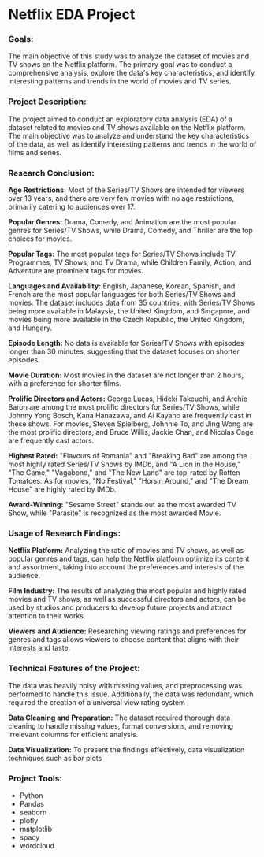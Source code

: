 # Netflix EDA Project

### Goals:
The main objective of this study was to analyze the dataset of movies and TV shows on the Netflix platform. The primary goal was to conduct a comprehensive analysis, explore the data's key characteristics, and identify interesting patterns and trends in the world of movies and TV series.

### Project Description:

The project aimed to conduct an exploratory data analysis (EDA) of a dataset related to movies and TV shows available on the Netflix platform. The main objective was to analyze and understand the key characteristics of the data, as well as identify interesting patterns and trends in the world of films and series.


### Research Conclusion:

**Age Restrictions:** Most of the Series/TV Shows are intended for viewers over 13 years, and there are very few movies with no age restrictions, primarily catering to audiences over 17.

**Popular Genres:** Drama, Comedy, and Animation are the most popular genres for Series/TV Shows, while Drama, Comedy, and Thriller are the top choices for movies.

**Popular Tags:** The most popular tags for Series/TV Shows include TV Programmes, TV Shows, and TV Drama, while Children Family, Action, and Adventure are prominent tags for movies.

**Languages and Availability:** English, Japanese, Korean, Spanish, and French are the most popular languages for both Series/TV Shows and movies. The dataset includes data from 35 countries, with Series/TV Shows being more available in Malaysia, the United Kingdom, and Singapore, and movies being more available in the Czech Republic, the United Kingdom, and Hungary.

**Episode Length:** No data is available for Series/TV Shows with episodes longer than 30 minutes, suggesting that the dataset focuses on shorter episodes.

**Movie Duration:** Most movies in the dataset are not longer than 2 hours, with a preference for shorter films.

**Prolific Directors and Actors:** George Lucas, Hideki Takeuchi, and Archie Baron are among the most prolific directors for Series/TV Shows, while Johnny Yong Bosch, Kana Hanazawa, and Ai Kayano are frequently cast in these shows. For movies, Steven Spielberg, Johnnie To, and Jing Wong are the most prolific directors, and Bruce Willis, Jackie Chan, and Nicolas Cage are frequently cast actors.

**Highest Rated:** "Flavours of Romania" and "Breaking Bad" are among the most highly rated Series/TV Shows by IMDb, and "A Lion in the House," "The Game," "Vagabond," and "The New Land" are top-rated by Rotten Tomatoes. As for movies, "No Festival," "Horsin Around," and "The Dream House" are highly rated by IMDb.

**Award-Winning:** "Sesame Street" stands out as the most awarded TV Show, while "Parasite" is recognized as the most awarded Movie.

### Usage of Research Findings:

**Netflix Platform:** Analyzing the ratio of movies and TV shows, as well as popular genres and tags, can help the Netflix platform optimize its content and assortment, taking into account the preferences and interests of the audience.

**Film Industry:** The results of analyzing the most popular and highly rated movies and TV shows, as well as successful directors and actors, can be used by studios and producers to develop future projects and attract attention to their works.

**Viewers and Audience:** Researching viewing ratings and preferences for genres and tags allows viewers to choose content that aligns with their interests and taste.

### Technical Features of the Project:

The data was heavily noisy with missing values, and preprocessing was performed to handle this issue. Additionally, the data was redundant, which required the creation of a universal view rating system 

**Data Cleaning and Preparation:** The dataset required thorough data cleaning to handle missing values, format conversions, and removing irrelevant columns for efficient analysis.

**Data Visualization:** To present the findings effectively, data visualization techniques such as bar plots

### Project Tools:

- Python
- Pandas
- seaborn
- plotly
- matplotlib
- spacy
- wordcloud
